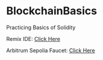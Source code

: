 # BlockchainBasics
Practicing Basics of Solidity

Remix IDE: [Click Here](https://remix.ethereum.org)

Arbitrum Sepolia Faucet: [Click Here](https://faucet.lamproslabs.io/)

